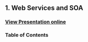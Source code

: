 ## 1. Web Services and SOA
### [View Presentation online](https://rawgit.com/TelerikAcademy/Databases/master/1.%20Web-Services-and-SOA/index.html)
### Table of Contents
